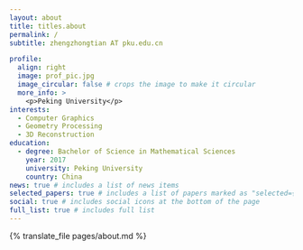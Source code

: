 ```yaml
---
layout: about
title: titles.about
permalink: /
subtitle: zhengzhongtian AT pku.edu.cn

profile:
  align: right
  image: prof_pic.jpg
  image_circular: false # crops the image to make it circular
  more_info: >
    <p>Peking University</p>
interests:
  - Computer Graphics
  - Geometry Processing
  - 3D Reconstruction
education:
  - degree: Bachelor of Science in Mathematical Sciences
    year: 2017
    university: Peking University
    country: China
news: true # includes a list of news items
selected_papers: true # includes a list of papers marked as "selected={true}"
social: true # includes social icons at the bottom of the page
full_list: true # includes full list
---
```


{% translate_file pages/about.md %}
